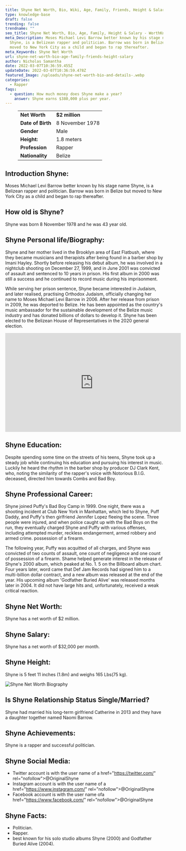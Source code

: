 ```yaml
---
title: Shyne Net Worth, Bio, Wiki, Age, Family, Friends, Height & Salary
type: knowledge-base
draft: false
trending: false
trendname: ""
seo_title: Shyne Net Worth, Bio, Age, Family, Height & Salary - WorthKnow
meta_Description: Moses Michael Levi Barrow better known by his stage name
  Shyne, is a Belizean rapper and politician. Barrow was born in Belize but
  moved to New York City as a child and began to rap thereafter.
meta_Keywords: Shyne Net Worth
url: shyne-net-worth-bio-age-family-friends-height-salary
author: Nicholas Samantha
date: 2022-03-07T10:36:59.455Z
updateDate: 2022-03-07T10:36:59.478Z
featured_Image: /uploads/shyne-net-worth-bio-and-details-.webp
categories:
  - Rapper
faqs:
  - question: How much money does Shyne make a year?
    answer: Shyne earns $380,000 plus per year.
---
```

<figure class="wp-block-table is-style-stripes">
  <table>
    <tbody>
      <tr>
        <td>
          <strong>Net Worth</strong>
        </td>
        <td>
          <strong>$2 million</strong>
        </td>
      </tr>
      <tr>
        <td>
          <strong>Date of Birth</strong>
        </td>
        <td>8 November 1978</td>
      </tr>
      <tr>
        <td>
          <strong>Gender</strong>
        </td>
        <td>Male</td>
      </tr>
      <tr>
        <td>
          <strong>Height:</strong>
        </td>
        <td>1.8 meters</td>
      </tr>
      <tr>
        <td>
          <strong>Profession</strong>
        </td>
        <td>Rapper</td>
      </tr>
      <tr>
        <td>
          <strong>Nationality</strong>
        </td>
        <td>Belize</td>
      </tr>
    </tbody>
  </table>
</figure>

## Introduction Shyne:

Moses Michael Levi Barrow better known by his stage name Shyne, is a Belizean rapper and politician. Barrow was born in Belize but moved to New York City as a child and began to rap thereafter.

## How old is Shyne?

Shyne was born 8 November 1978 and he was 43 year old.

## Shyne Personal life/Biography:

Shyne and her mother lived in the Brooklyn area of ​​East Flatbush, where they became musicians and therapists after being found in a barber shop by Imani Hayley. Shortly before releasing his debut album, he was involved in a nightclub shooting on December 27, 1999, and in June 2001 was convicted of assault and sentenced to 10 years in prison. His first album in 2000 was still a success and he continued to record music during his imprisonment.

While serving her prison sentence, Shyne became interested in Judaism, and later realised, practising Orthodox Judaism, officially changing her name to Moses Michael Levi Barrow in 2006. After her release from prison in 2009, he was deported to Belize. He has been appointed as the country's music ambassador for the sustainable development of the Belize music industry and has donated billions of dollars to develop it. Shyne has been elected to the Belizean House of Representatives in the 2020 general election.

<iframe width="560" height="315" src="https://www.youtube.com/embed/rSsUkuc85vI" title="YouTube video player" frameborder="0" allow="accelerometer; autoplay; clipboard-write; encrypted-media; gyroscope; picture-in-picture" allowfullscreen></iframe>

## Shyne Education:

Despite spending some time on the streets of his teens, Shyne took up a steady job while continuing his education and pursuing his interest in music. Luckily he heard the rhythm in the barber shop by producer DJ Clark Kent, who, noting the similarity of the rapper's voice with Notorious B.I.G. deceased, directed him towards Combs and Bad Boy.

## Shyne Professional Career:

Shyne joined Puffy's Bad Boy Camp in 1999. One night, there was a shooting incident at Club New York in Manhattan, which led to Shyne, Puff Daddy, and Puffy's then girlfriend Jennifer Lopez fleeing the scene. Three people were injured, and when police caught up with the Bad Boys on the run, they eventually charged Shyne and Puffy with various offenses, including attempted murder, reckless endangerment, armed robbery and armed crime. possession of a firearm.

The following year, Puffy was acquitted of all charges, and Shyne was convicted of two counts of assault, one count of negligence and one count of possession of a firearm. Shame helped generate interest in the release of Shyne's 2000 album, which peaked at No. 1. 5 on the Billboard album chart. Four years later, word came that Def Jam Records had signed him to a multi-billion dollar contract, and a new album was released at the end of the year. His upcoming album 'Godfather Buried Alive' was released months later in 2004. It did not have large hits and, unfortunately, received a weak critical reaction.

## Shyne Net Worth:

Shyne has a net worth of $2 million.

## Shyne Salary:

Shyne has a net worth of $32,000 per month.

## Shyne Height:

Shyne is 5 feet 11 inches (1.8m) and weighs 165 Lbs(75 kg).

![Shyne Net Worth Biography](/uploads/shyne-net-worth.webp)

## Is Shyne Relationship Status Single/Married?

Shyne had married his long-term girlfriend Catherine in 2013 and they have a daughter together named Naomi Barrow.

## Shyne Achievements:

Shyne is a rapper and successful politician.

## Shyne Social Media:

* Twitter account is with the user name of a href="[](https://bbquing.com/)https://twitter.com/" rel="nofollow">@OriginalShyne</a>
* Instagram account is with the user name of a href="[](https://bbquing.com/)[](https://bbquing.com/)https://www.instagram.com/" rel="nofollow">@OriginalShyne</a>
* Facebook account is with the user name ofa href="[](https://bbquing.com/)https://www.facebook.com/" rel="nofollow">@OriginalShyne</a>

## Shyne Facts:

* Politician.
* Rapper.
* best known for his solo studio albums Shyne (2000) and Godfather Buried Alive (2004).